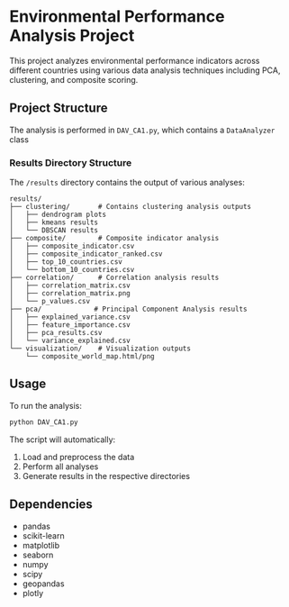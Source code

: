 # Environmental Performance Analysis Project

This project analyzes environmental performance indicators across different countries using various data analysis techniques including PCA, clustering, and composite scoring.

## Project Structure

The analysis is performed in `DAV_CA1.py`, which contains a `DataAnalyzer` class

### Results Directory Structure

The `/results` directory contains the output of various analyses:

```
results/
├── clustering/       # Contains clustering analysis outputs
│   ├── dendrogram plots
│   ├── kmeans results
│   └── DBSCAN results
├── composite/        # Composite indicator analysis
│   ├── composite_indicator.csv
│   ├── composite_indicator_ranked.csv
│   ├── top_10_countries.csv
│   └── bottom_10_countries.csv
├── correlation/      # Correlation analysis results
│   ├── correlation_matrix.csv
│   ├── correlation_matrix.png
│   └── p_values.csv
├── pca/             # Principal Component Analysis results
│   ├── explained_variance.csv
│   ├── feature_importance.csv
│   ├── pca_results.csv
│   └── variance_explained.csv
└── visualization/    # Visualization outputs
    └── composite_world_map.html/png

```


## Usage

To run the analysis:

```python
python DAV_CA1.py
```

The script will automatically:
1. Load and preprocess the data
2. Perform all analyses
3. Generate results in the respective directories

## Dependencies

- pandas
- scikit-learn
- matplotlib
- seaborn
- numpy
- scipy
- geopandas
- plotly
